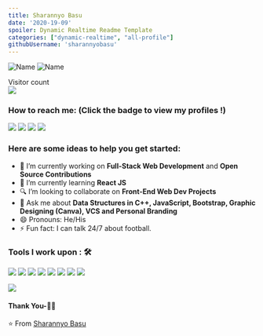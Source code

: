 ```yaml
---
title: Sharannyo Basu
date: '2020-19-09'
spoiler: Dynamic Realtime Readme Template
categories: ["dynamic-realtime", "all-profile"]
githubUsername: 'sharannyobasu'
---
```


![Name](https://github.com/sharannyobasu/sharannyobasu/blob/master/Hello(1).gif)
![Name](https://github.com/sharannyobasu/sharannyobasu/blob/master/Name.png)

<p> 
  Visitor count<br>
  <img src="https://profile-counter.glitch.me/shrannyobasu/count.svg" />
</p>

### How to reach me: <strong>(Click the badge to view my profiles !)</strong>

<img src="https://img.shields.io/badge/yobasu2015@gmail.com-%23D14836.svg?&style=for-the-badge&logo=gmail&logoColor=white" href="yobasu2015@gmail.com">   <a  href="https://www.instagram.com/sharannyo_/"><img src="https://img.shields.io/badge/@sharannyo_-%23E4405F.svg?&style=for-the-badge&logo=instagram&logoColor=white"></a>   <a href="https://www.linkedin.com/in/sharannyobasu/"><img src="https://img.shields.io/badge/Sharannyo Basu-%230077B5.svg?&style=for-the-badge&logo=linkedin&logoColor=white" ></a>   <a  href="https://medium.com/@yobasu2015"><img src="https://img.shields.io/badge/@yobasu2015-%2312100E.svg?&style=for-the-badge&logo=medium&logoColor=white"></a>

### Here are some ideas to help you get started:

- 🔭 I’m currently working on <strong>Full-Stack Web Development</strong> and <strong>Open Source Contributions</strong>
- 🌱 I’m currently learning <strong>React JS</strong>
- 🔍 I’m looking to collaborate on <strong>Front-End Web Dev Projects</strong>
- 💬 Ask me about <strong>Data Structures in C++, JavaScript, Bootstrap, Graphic Designing (Canva), VCS and Personal Branding</strong>
- 😄 Pronouns: He/His
- ⚡ Fun fact: I can talk 24/7 about football.

### Tools I work upon : 🛠

<img src="https://img.shields.io/badge/c++%20-%2300599C.svg?&style=for-the-badge&logo=c%2B%2B&logoColor=white">   <img src="https://img.shields.io/badge/python%20-%2314354C.svg?&style=for-the-badge&logo=python&logoColor=white">   <img src="https://img.shields.io/badge/javascript%20-%23323330.svg?&style=for-the-badge&logo=javascript&logoColor=%23F7DF1E">   <img src="https://img.shields.io/badge/html5%20-%23E34F26.svg?&style=for-the-badge&logo=html5&logoColor=white">   <img src="https://img.shields.io/badge/css3%20-%231572B6.svg?&style=for-the-badge&logo=css3&logoColor=white">   <img src="https://img.shields.io/badge/react%20-%2320232a.svg?&style=for-the-badge&logo=react&logoColor=%2361DAFB">   <img src="https://img.shields.io/badge/bootstrap%20-%23563D7C.svg?&style=for-the-badge&logo=bootstrap&logoColor=white">   <img src="https://img.shields.io/badge/git%20-%23F05033.svg?&style=for-the-badge&logo=git&logoColor=white"/>

<img src="https://github-readme-stats.vercel.app/api?username=sharannyobasu&show_icons=true&title_color=03fc90&icon_color=03fc90&text_color=03fc90&bg_color=002b19">

#### Thank You-🙏🏼

⭐️ From [Sharannyo Basu](https://github.com/sharannyobasu)
